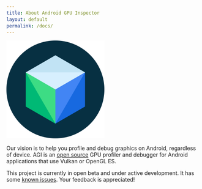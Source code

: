 ```yaml
---
title: About Android GPU Inspector
layout: default
permalink: /docs/
---
```


<img class="framed" src="https://raw.githubusercontent.com/google/agi/master/tools/logo/logo.svg?sanitize=true" width="256" height="256"/>

Our vision is to help you profile and debug graphics on Android, regardless of device. AGI is an [open source]({{site.project-url}}) GPU profiler and debugger for Android applications that use Vulkan or OpenGL ES. <br>

This project is currently in open beta and under active development. It has some [known issues]({{site.project-url}}/issues). Your feedback is appreciated!
